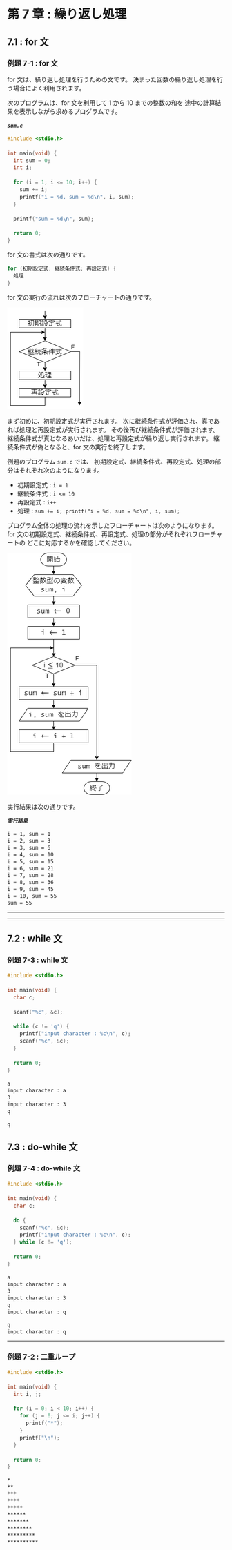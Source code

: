 # 第 7 章 : 繰り返し処理

## 7.1 : for 文

### 例題 7-1 : for 文

for 文は、繰り返し処理を行うための文です。
決まった回数の繰り返し処理を行う場合によく利用されます。

次のプログラムは、for 文を利用して 1 から 10 までの整数の和を
途中の計算結果を表示しながら求めるプログラムです。

***`sum.c`***

```c
#include <stdio.h>

int main(void) {
  int sum = 0;
  int i;

  for (i = 1; i <= 10; i++) {
    sum += i;
    printf("i = %d, sum = %d\n", i, sum);
  }

  printf("sum = %d\n", sum);

  return 0;
}
```

for 文の書式は次の通りです。

```c
for (初期設定式; 継続条件式; 再設定式) {
  処理
}
```
for 文の実行の流れは次のフローチャートの通りです。

![flowchart](./assets/for.drawio.png)

まず初めに、初期設定式が実行されます。
次に継続条件式が評価され、真であれば処理と再設定式が実行されます。
その後再び継続条件式が評価されます。
継続条件式が真となるあいだは、処理と再設定式が繰り返し実行されます。
継続条件式が偽となると、for 文の実行を終了します。


例題のプログラム `sum.c` では、
初期設定式、継続条件式、再設定式、処理の部分はそれぞれ次のようになります。

- 初期設定式 : `i = 1`
- 継続条件式 : `i <= 10`
- 再設定式 : `i++`
- 処理 : `sum += i; printf("i = %d, sum = %d\n", i, sum);`

プログラム全体の処理の流れを示したフローチャートは次のようになります。
for 文の初期設定式、継続条件式、再設定式、処理の部分がそれぞれフローチャートの
どこに対応するかを確認してください。

![flowchart](./assets/flowchart_chap07_sum.drawio.png)

実行結果は次の通りです。

***`実行結果`***
```
i = 1, sum = 1
i = 2, sum = 3
i = 3, sum = 6
i = 4, sum = 10
i = 5, sum = 15
i = 6, sum = 21
i = 7, sum = 28
i = 8, sum = 36
i = 9, sum = 45
i = 10, sum = 55
sum = 55
```


---



---

## 7.2 : while 文

### 例題 7-3 : while 文

```c
#include <stdio.h>

int main(void) {
  char c;

  scanf("%c", &c);

  while (c != 'q') {
    printf("input character : %c\n", c);
    scanf("%c", &c);
  }

  return 0;
}
```

```
a
input character : a
3
input character : 3
q
```

```
q
```

## 7.3 : do-while 文

### 例題 7-4 : do-while 文

```c
#include <stdio.h>

int main(void) {
  char c;

  do {
    scanf("%c", &c);
    printf("input character : %c\n", c);
  } while (c != 'q');

  return 0;
}
```

```
a
input character : a
3
input character : 3
q
input character : q
```

```
q
input character : q
```




---
### 例題 7-2 : 二重ループ

```c
#include <stdio.h>

int main(void) {
  int i, j;

  for (i = 0; i < 10; i++) {
    for (j = 0; j <= i; j++) {
      printf("*");
    }
    printf("\n");
  }

  return 0;
}
```

```
*
**
***
****
*****
******
*******
********
*********
**********
```
